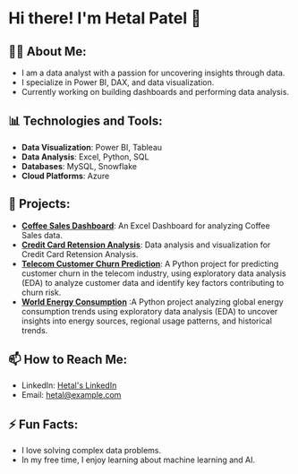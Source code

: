 <!--## Hi there 👋-->

<!--
**DA-Hetal-Patel/DA-Hetal-Patel** is a ✨ _special_ ✨ repository because its `README.md` (this file) appears on your GitHub profile.

Here are some ideas to get you started:

- 🔭 I’m currently working on ...
- 🌱 I’m currently learning ...
- 👯 I’m looking to collaborate on ...
- 🤔 I’m looking for help with ...
- 💬 Ask me about ...
- 📫 How to reach me: ...
- 😄 Pronouns: ...
- ⚡ Fun fact: ...
-->
# Hi there! I'm Hetal Patel 👋

## 👨‍💻 About Me:
- I am a data analyst with a passion for uncovering insights through data.
- I specialize in Power BI, DAX, and data visualization.
- Currently working on building dashboards and performing data analysis. 

## 📊 Technologies and Tools:
- **Data Visualization**: Power BI, Tableau
- **Data Analysis**: Excel, Python, SQL
- **Databases**: MySQL, Snowflake
- **Cloud Platforms**: Azure

## 🚀 Projects:
- **[Coffee Sales Dashboard](https://github.com/DA-Hetal-Patel/Excel-Dashboard-for-Coffee-Sales)**: An Excel Dashboard for analyzing Coffee Sales data.
- **[Credit Card Retension Analysis](https://github.com/DA-Hetal-Patel/Credit-Card-Retention-Analysis/blob/main/Credit%20Card%20Retention%20Analysis.ipynb)**: Data analysis and visualization for Credit Card Retension Analysis.
- **[Telecom Customer Churn Prediction](https://github.com/DA-Hetal-Patel/Telecom-Customer-Churn-Prediction/blob/main/Telecom_Customer_Churn_Prediction.ipynb)**: A Python project for predicting customer churn in the telecom industry, using exploratory data analysis (EDA) to analyze customer data and identify key factors contributing to churn risk.
- **[World Energy Consumption](https://github.com/DA-Hetal-Patel/World-Energy-Consumption/blob/main/EDA_World_Energy_Consumption_Final%202.ipynb)** :A Python project analyzing global energy consumption trends using exploratory data analysis (EDA) to uncover insights into energy sources, regional usage patterns, and historical trends.

## 📫 How to Reach Me:
- LinkedIn: [Hetal's LinkedIn](https://www.linkedin.com/in/da-hetal-patel/)
- Email: [hetal@example.com](mailto:hetal@example.com)

## ⚡ Fun Facts:
- I love solving complex data problems.
- In my free time, I enjoy learning about machine learning and AI.

